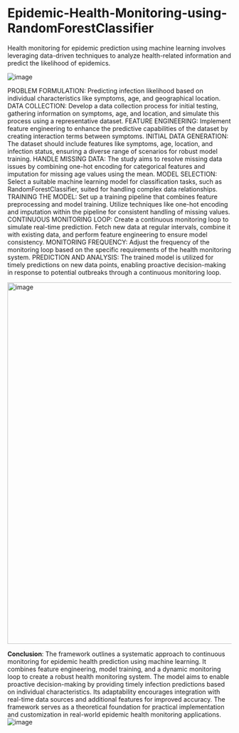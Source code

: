 # Epidemic-Health-Monitoring-using-RandomForestClassifier

Health monitoring for epidemic prediction using machine learning involves leveraging data-driven techniques to analyze health-related information and predict the likelihood of epidemics.

![image](https://github.com/urmimirani/Epidemic-Health-Monitoring-using-RandomForestClassifier/assets/120623760/cc572e86-c21f-475f-84f0-49f6c1774371)


PROBLEM FORMULATION: Predicting infection likelihood based on individual characteristics like symptoms, age, and geographical location.
DATA COLLECTION: Develop a data collection process for initial testing, gathering information on symptoms, age, and location, and simulate this process using a representative dataset.
FEATURE ENGINEERING: Implement feature engineering to enhance the predictive capabilities of the dataset by creating interaction terms between symptoms.
INITIAL DATA GENERATION: The dataset should include features like symptoms, age, location, and infection status, ensuring a diverse range of scenarios for robust model training.
HANDLE MISSING DATA: The study aims to resolve missing data issues by combining one-hot encoding for categorical features and imputation for missing age values using the mean.
MODEL SELECTION: Select a suitable machine learning model for classification tasks, such as RandomForestClassifier, suited for handling complex data relationships.
TRAINING THE MODEL: Set up a training pipeline that combines feature preprocessing and model training. Utilize techniques like one-hot encoding and imputation within the pipeline for consistent handling of missing values.
CONTINUOUS MONITORING LOOP: Create a continuous monitoring loop to simulate real-time prediction. Fetch new data at regular intervals, combine it with existing data, and perform feature engineering to ensure model consistency.
MONITORING FREQUENCY: Adjust the frequency of the monitoring loop based on the specific requirements of the health monitoring system.
PREDICTION AND ANALYSIS: The trained model is utilized for timely predictions on new data points, enabling proactive decision-making in response to potential outbreaks through a continuous monitoring loop.

<img width="812" alt="image" src="https://github.com/urmimirani/Epidemic-Health-Monitoring-using-RandomForestClassifier/assets/120623760/4a999773-ad70-45ea-a429-8c6095ea63f4">

**Conclusion**: The framework outlines a systematic approach to continuous monitoring for epidemic health prediction using machine learning. It combines feature engineering, model training, and a dynamic monitoring loop to create a robust health monitoring system. The model aims to enable proactive decision-making by providing timely infection predictions based on individual characteristics. Its adaptability encourages integration with real-time data sources and additional features for improved accuracy. The framework serves as a theoretical foundation for practical implementation and customization in real-world epidemic health monitoring applications.
![image](https://github.com/urmimirani/Epidemic-Health-Monitoring-using-RandomForestClassifier/assets/120623760/3b0296f9-1e2d-40a5-bd65-4b68e9f07e30)


